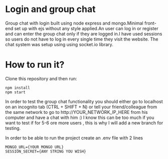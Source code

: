 # Login and group chat

Group chat with login built using node express and mongo.Minimal front-end set up with ejs without any style applied.An user can log in or register and can enter the group chat only if they are logged in.I have used sessions so users do not have to log in every single time they visit the website. The chat system was setup using using socket.io library.

# How to run it? 

Clone this repository and then run:

```
npm install
npm start
```

In order to test the group chat functionality you should either go to localhost on an incognito tab (CTRL + SHIFT + N) or tell your friend/colleague from the same network to go to http://YOUR_NETWORK_IP_HERE from his computer and have a chat with him :) I know this can be too much if you want to test if for 5-6 ore more users , this is why I will add a new branch for testing.


In order to be able to run the project create an .env file with 2 lines

```
MONGO_URL={YOUR MONGO URL}
SESSION_SECRET={ANY STRING YOU WISH}
```
